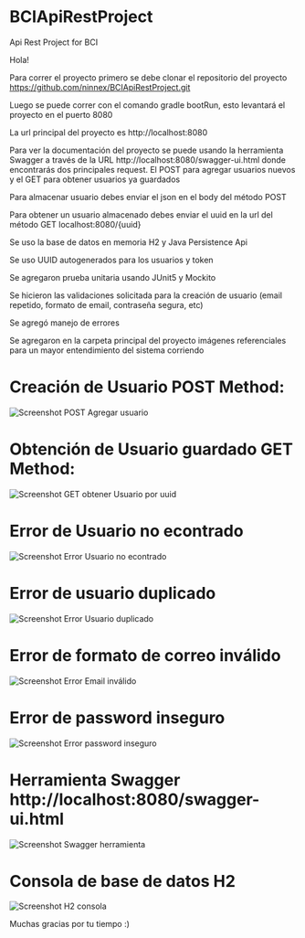 # BCIApiRestProject
Api Rest Project for BCI

Hola!

Para correr el proyecto primero se debe clonar el repositorio del proyecto
https://github.com/ninnex/BCIApiRestProject.git

Luego se puede correr con el comando gradle bootRun, esto levantará el proyecto en el puerto 8080

La url principal del proyecto es http://localhost:8080

Para ver la documentación del proyecto se puede usando la herramienta Swagger a través de la URL 
http://localhost:8080/swagger-ui.html
donde encontrarás dos principales request. El POST para agregar usuarios nuevos y el GET para obtener usuarios ya guardados

Para almacenar usuario debes enviar el json en el body del método POST

Para obtener un usuario almacenado debes enviar el uuid en la url del método GET
localhost:8080/{uuid}

Se uso la base de datos en memoria H2 y Java Persistence Api

Se uso UUID autogenerados para los usuarios y token

Se agregaron prueba unitaria usando JUnit5 y Mockito

Se hicieron las validaciones solicitada para la creación de usuario (email repetido, formato de email, contraseña segura, etc)

Se agregó manejo de errores

Se agregaron en la carpeta principal del proyecto imágenes referenciales para un mayor entendimiento del sistema corriendo

# Creación de Usuario POST Method:

![Screenshot POST Agregar usuario](https://user-images.githubusercontent.com/38047248/158485421-91eec119-6dda-4596-b73d-9e70ecc4dad0.jpg)

# Obtención de Usuario guardado GET Method:

![Screenshot GET obtener Usuario por uuid](https://user-images.githubusercontent.com/38047248/158485568-d953d416-610d-4764-90ee-bb0f6502f813.jpg)

# Error de Usuario no econtrado

![Screenshot Error Usuario no econtrado](https://user-images.githubusercontent.com/38047248/158485764-c83fd9af-7ffc-4dcb-ac37-5c9b66736a71.jpg)

# Error de usuario duplicado 

![Screenshot Error Usuario duplicado](https://user-images.githubusercontent.com/38047248/158485603-d549863c-e3f2-48b9-ac77-1c346271cfe3.jpg)

# Error de formato de correo inválido

![Screenshot Error Email inválido](https://user-images.githubusercontent.com/38047248/158485654-5f7b7e9c-870c-42f4-9891-ca93c1b25db9.jpg)

# Error de password inseguro 

![Screenshot Error password inseguro](https://user-images.githubusercontent.com/38047248/158485692-fe855f6c-9fb9-4f58-b590-012c012f2bac.jpg)

# Herramienta Swagger http://localhost:8080/swagger-ui.html

![Screenshot Swagger herramienta](https://user-images.githubusercontent.com/38047248/158485861-0f84ad71-0614-4598-ade0-55cf538d563c.jpg)

# Consola de base de datos H2

 ![Screenshot H2 consola](https://user-images.githubusercontent.com/38047248/158486175-e4020a96-0f0a-40e0-97d5-b0f538116576.jpg)




Muchas gracias por tu tiempo  :)


